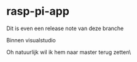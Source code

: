rasp-pi-app
===========

Dit is even een release note van deze branche

Binnen visualstudio

Oh natuurlijk wil ik hem naar master terug zetten\\